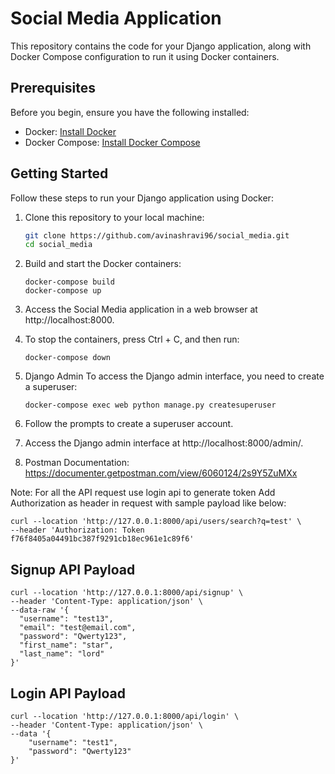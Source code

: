 # Social Media Application

This repository contains the code for your Django application, along with Docker Compose configuration to run it using Docker containers.

## Prerequisites

Before you begin, ensure you have the following installed:

- Docker: [Install Docker](https://docs.docker.com/get-docker/)
- Docker Compose: [Install Docker Compose](https://docs.docker.com/compose/install/)

## Getting Started

Follow these steps to run your Django application using Docker:

1. Clone this repository to your local machine:

   ```bash
   git clone https://github.com/avinashravi96/social_media.git
   cd social_media
2. Build and start the Docker containers:
    ```
    docker-compose build
    docker-compose up
    ```
3. Access the Social Media application in a web browser at http://localhost:8000.

4. To stop the containers, press Ctrl + C, and then run:
    ```
    docker-compose down
    ```
5. Django Admin
To access the Django admin interface, you need to create a superuser:
    ```
    docker-compose exec web python manage.py createsuperuser
    ```
6. Follow the prompts to create a superuser account.
7. Access the Django admin interface at http://localhost:8000/admin/.
8. Postman Documentation:
https://documenter.getpostman.com/view/6060124/2s9Y5ZuMXx

Note: For all the API request use login api to generate token
Add Authorization as header in request with sample payload like below:
```
curl --location 'http://127.0.0.1:8000/api/users/search?q=test' \
--header 'Authorization: Token f76f8405a04491bc387f9291cb18ec961e1c89f6'
```
## Signup API Payload
```
curl --location 'http://127.0.0.1:8000/api/signup' \
--header 'Content-Type: application/json' \
--data-raw '{
  "username": "test13",
  "email": "test@email.com",
  "password": "Qwerty123",
  "first_name": "star",
  "last_name": "lord"
}'
```

## Login API Payload
```
curl --location 'http://127.0.0.1:8000/api/login' \
--header 'Content-Type: application/json' \
--data '{
    "username": "test1",
    "password": "Qwerty123"
}'
```

